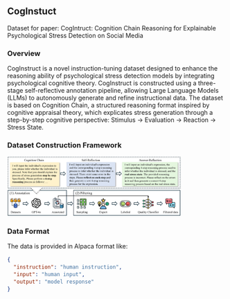 ## CogInstuct
Dataset for paper: CogIntruct: Cognition Chain Reasoning for Explainable Psychological Stress Detection on Social Media
### Overview
CogInstruct is a novel instruction-tuning dataset designed to enhance the reasoning ability of psychological stress detection models by integrating psychological cognitive theory. 
CogInstruct is constructed using a three-stage self-reflective annotation pipeline, allowing Large Language Models (LLMs) to autonomously generate and refine instructional data. The dataset is based on Cognition Chain, a structured reasoning format inspired by cognitive appraisal theory, which explicates stress generation through a step-by-step cognitive perspective: Stimulus → Evaluation → Reaction → Stress State.
### Dataset Construction Framework
<img src='https://github.com/XinWangcs/CogInstuct/blob/main/framework.png' width=80%/>

### Data Format
The data is provided in Alpaca format like:
```json
{
  "instruction": "human instruction",
  "input": "human input",
  "output": "model response"
}
```
